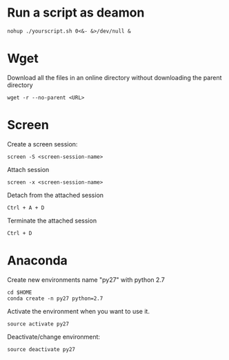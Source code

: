 # Run a script as deamon
```
nohup ./yourscript.sh 0<&- &>/dev/null &
```

# Wget

Download all the files in an online directory without downloading the parent directory
```
wget -r --no-parent <URL>
```


# Screen 

Create a screen session:
```
screen -S <screen-session-name>
```

Attach session
```
screen -x <screen-session-name>
```

Detach from the attached session
```
Ctrl + A + D
```

Terminate the attached session
```
Ctrl + D
```

# Anaconda

Create new environments name "py27" with python 2.7
``` 
cd $HOME
conda create -n py27 python=2.7
```
Activate the environment when you want to use it.
```
source activate py27
```
Deactivate/change environment:

```
source deactivate py27
```
